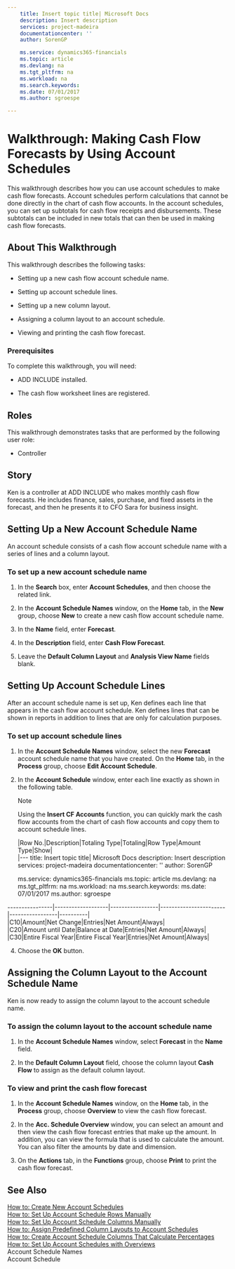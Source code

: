 ```yaml
---
    title: Insert topic title| Microsoft Docs
    description: Insert description
    services: project-madeira
    documentationcenter: ''
    author: SorenGP

    ms.service: dynamics365-financials
    ms.topic: article
    ms.devlang: na
    ms.tgt_pltfrm: na
    ms.workload: na
    ms.search.keywords:
    ms.date: 07/01/2017
    ms.author: sgroespe

---
```

# Walkthrough: Making Cash Flow Forecasts by Using Account Schedules
This walkthrough describes how you can use account schedules to make cash flow forecasts. Account schedules perform calculations that cannot be done directly in the chart of cash flow accounts. In the account schedules, you can set up subtotals for cash flow receipts and disbursements. These subtotals can be included in new totals that can then be used in making cash flow forecasts.  
  
## About This Walkthrough  
 This walkthrough describes the following tasks:  
  
-   Setting up a new cash flow account schedule name.  
  
-   Setting up account schedule lines.  
  
-   Setting up a new column layout.  
  
-   Assigning a column layout to an account schedule.  
  
-   Viewing and printing the cash flow forecast.  
  
### Prerequisites  
 To complete this walkthrough, you will need:  
  
-   ADD INCLUDE<!--[!INCLUDE[dyn_nav](../../includes/demolong_md.md)]--> installed.  
  
-   The cash flow worksheet lines are registered.  
  
## Roles  
 This walkthrough demonstrates tasks that are performed by the following user role:  
  
-   Controller  
  
## Story  
 Ken is a controller at ADD INCLUDE<!--[!INCLUDE[demoname](../../includes/demoname_md.md)]--> who makes monthly cash flow forecasts. He includes finance, sales, purchase, and fixed assets in the forecast, and then he presents it to CFO Sara for business insight.  
  
## Setting Up a New Account Schedule Name  
 An account schedule consists of a cash flow account schedule name with a series of lines and a column layout.  
  
### To set up a new account schedule name  
  
1.  In the **Search** box, enter **Account Schedules**, and then choose the related link.  
  
2.  In the **Account Schedule Names** window, on the **Home** tab, in the **New** group, choose **New** to create a new cash flow account schedule name.  
  
3.  In the **Name** field, enter **Forecast**.  
  
4.  In the **Description** field, enter **Cash Flow Forecast**.  
  
5.  Leave the **Default Column Layout** and **Analysis View Name** fields blank.  
  
## Setting Up Account Schedule Lines  
 After an account schedule name is set up, Ken defines each line that appears in the cash flow account schedule. Ken defines lines that can be shown in reports in addition to lines that are only for calculation purposes.  
  
### To set up account schedule lines  
  
1.  In the **Account Schedule Names** window, select the new **Forecast** account schedule name that you have created. On the **Home** tab, in the **Process** group, choose **Edit Account Schedule**.  
  
2.  In the **Account Schedule** window, enter each line exactly as shown in the following table.  
  
    > [!NOTE]  
    >  Using the **Insert CF Accounts** function, you can quickly mark the cash flow accounts from the chart of cash flow accounts and copy them to account schedule lines.  
  
    |Row No.|Description|Totaling Type|Totaling|Row Type|Amount Type|Show|  
    |---
    title: Insert topic title| Microsoft Docs
    description: Insert description
    services: project-madeira
    documentationcenter: ''
    author: SorenGP

    ms.service: dynamics365-financials
    ms.topic: article
    ms.devlang: na
    ms.tgt_pltfrm: na
    ms.workload: na
    ms.search.keywords:
    ms.date: 07/01/2017
    ms.author: sgroespe

----------------|-------------------|-----------------|-----------------------|-----------------|----------|  
    |C10|Amount|Net Change|Entries|Net Amount|Always|  
    |C20|Amount until Date|Balance at Date|Entries|Net Amount|Always|  
    |C30|Entire Fiscal Year|Entire Fiscal Year|Entries|Net Amount|Always|  
  
4.  Choose the **OK** button.  
  
## Assigning the Column Layout to the Account Schedule Name  
 Ken is now ready to assign the column layout to the account schedule name.  
  
### To assign the column layout to the account schedule name  
  
1.  In the **Account Schedule Names** window, select **Forecast** in the **Name** field.  
  
2.  In the **Default Column Layout** field, choose the column layout **Cash Flow** to assign as the default column layout.  
  
### To view and print the cash flow forecast  
  
1.  In the **Account Schedule Names** window, on the **Home** tab, in the **Process** group, choose **Overview** to view the cash flow forecast.  
  
2.  In the **Acc. Schedule Overview** window, you can select an amount and then view the cash flow forecast entries that make up the amount. In addition, you can view the formula that is used to calculate the amount. You can also filter the amounts by date and dimension.  
  
3.  On the **Actions** tab, in the **Functions** group, choose **Print** to print the cash flow forecast.  
  
## See Also  
 [How to: Create New Account Schedules](../how-to-create-new-account-schedules.md)   
 [How to: Set Up Account Schedule Rows Manually](../how-to-set-up-account-schedule-rows-manually.md)   
 [How to: Set Up Account Schedule Columns Manually](../how-to-set-up-account-schedule-columns-manually.md)   
 [How to: Assign Predefined Column Layouts to Account Schedules](../how-to-assign-predefined-column-layouts-to-account-schedules.md)   
 [How to: Create Account Schedule Columns That Calculate Percentages](../how-to-create-account-schedule-columns-that-calculate-percentages.md)   
 [How to: Set Up Account Schedules with Overviews](../how-to-set-up-account-schedules-with-overviews.md)   
 Account Schedule Names   
 Account Schedule